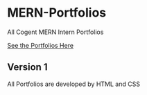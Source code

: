 # MERN-Portfolios
All Cogent MERN Intern Portfolios

[See the Portfolios Here](https://mern-portfolio.cogentibs.in/)


## Version 1
All Portfolios are developed by HTML and CSS
